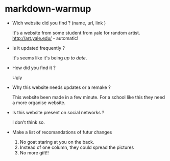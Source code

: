 # markdown-warmup


* Wich website did you find ? (name, url, link )
    
	It's a website from some student from yale for random artist.
	http://art.yale.edu/ - automatic!
	
* Is it updated frequently ?

	It's seems like it's being *up to date*.

* How did you find it ?

	Ugly

* Why this website needs updates or a remake ?

	This website been made in a few minute. For a school like this they need a more organise website.

* Is this website present on social networks ?

	I don't think so.

* Make a list of recomandations of futur changes

	1. No goat staring at you on the back.
	1. Instead of one column, they could spread the pictures
	1. No more gift!!

